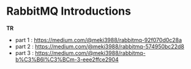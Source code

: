 # RabbitMQ Introductions

**TR**

- part 1 : <https://medium.com/@meki3988/rabbitmq-92f070d0c28a>
- part 2 : <https://medium.com/@meki3988/rabbitmq-574950bc22d8>
- part 3 : <https://medium.com/@meki3988/rabbitmq-b%C3%B6l%C3%BCm-3-eee2ffce2904>
